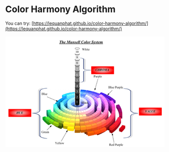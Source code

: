 # Color Harmony Algorithm
You can try: [https://lequanphat.github.io/color-harmony-algorithm/](https://lequanphat.github.io/color-harmony-algorithm/)
<br>
<br>
![IMAGE](./images/munsell-color-system.webp)